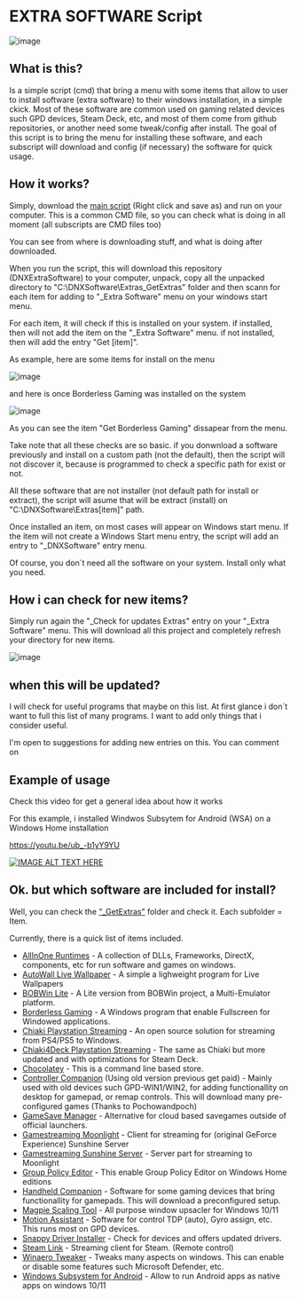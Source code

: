 # EXTRA SOFTWARE Script

![image](https://github.com/Deen0X/DNXExtraSoftware/assets/3720302/6635f8c7-92e2-44d6-8e3d-cd9f63f10cb4)

## What is this?

Is a simple script (cmd) that bring a menu with some items that allow to user to install software (extra software) to their windows installation, in a simple ckick.
Most of these software are common used on gaming related devices such GPD devices, Steam Deck, etc, and most of them come from github repositories, or another need some tweak/config after install.
The goal of this script is to bring the menu for installing these software, and each subscript will download and config (if necessary) the software for quick usage.

## How it works? 

Simply, download the [main script](https://github.com/Deen0X/DNXExtraSoftware/raw/main/_GetExtras/UpdateExtras.cmd) (Right click and save as) and run on your computer. This is a common CMD file, so you can check what is doing in all moment (all subscripts are CMD files too)

You can see from where is downloading stuff, and what is doing after downloaded.

When you run the script, this will download this repository (DNXExtraSoftware) to your computer, unpack, copy all the unpacked directory to "C:\DNXSoftware\Extras\_GetExtras" folder and then scann for each item for adding to "_Extra Software" menu on your windows start 
menu.

For each item, it will check if this is installed on your system. if installed, then will not add the item on the "_Extra Software" menu. if not installed, then will add the entry "Get [item]".

As example, here are some items for install on the menu

![image](https://github.com/Deen0X/DNXExtraSoftware/assets/3720302/807aaf74-406d-4b37-9604-73fd46a19082)

and here is once Borderless Gaming was installed on the system

![image](https://github.com/Deen0X/DNXExtraSoftware/assets/3720302/3e81aa13-dd79-4814-aecb-64f4c1158d36)

As you can see the item "Get Borderless Gaming" dissapear from the menu.

Take note that all these checks are so basic. if you donwnload a software previously and install on a custom path (not the default), then the script will not discover it, because is programmed to check a specific path for exist or not.

All these software that are not installer (not default path for install or extract), the script will asume that will be extract (install) on "C:\DNXSoftware\Extras\[item]" path.

Once installed an item, on most cases will appear on Windows start menu. If the item will not create a Windows Start menu entry, the script will add an entry to "_DNXSoftware" entry menu.

Of course, you don´t need all the software on your system. Install only what you need.

## How i can check for new items?

Simply run again the "_Check for updates Extras" entry on your "_Extra Software" menu. This will download all this project and completely refresh your directory for new items.

![image](https://github.com/Deen0X/DNXExtraSoftware/assets/3720302/389ba847-ae8a-44b8-8feb-dce4336bb163)

## when this will be updated?

I will check for useful programs that maybe on this list. At first glance i don´t want to full this list of many programs. I want to add only things that i consider useful.

I'm open to suggestions for adding new entries on this. You can comment on 


## Example of usage

Check this video for get a general idea about how it works

For this example, i installed Windwos Subsytem for Android (WSA) on a Windows Home installation

https://youtu.be/ub_-b1yY9YU

[![IMAGE ALT TEXT HERE](https://i9.ytimg.com/vi_webp/ub_-b1yY9YU/mq2.webp?sqp=CNST2qwG-oaymwEmCMACELQB8quKqQMa8AEB-AH-CYAC0AWKAgwIABABGC0gZShRMA8=&rs=AOn4CLANnO-oFyhW49ol50HH3EEJ1cp5xw)](https://www.youtube.com/watch?v=ub_-b1yY9YU)


## Ok. but which software are included for install?

Well, you can check the ["_GetExtras"](https://github.com/Deen0X/DNXExtraSoftware/tree/main/_GetExtras) folder and check it. Each subfolder = Item.

Currently, there is a quick list of items included.

- [AllInOne Runtimes](https://www.computerbase.de/downloads/systemtools/all-in-one-runtimes/) - A collection of DLLs, Frameworks, DirectX, components, etc for run software and games on windows.
- [AutoWall Live Wallpaper](https://github.com/SegoCode/AutoWall/) - A simple a lighweight program for Live Wallpapers
- [BOBWin Lite](https://telegra.ph/BOB-Win-Portable-07-26) - A Lite version from BOBWin project, a Multi-Emulator platform.
- [Borderless Gaming](https://github.com/Codeusa/Borderless-Gaming) - A Windows program that enable Fullscreen for Windowed applications.
- [Chiaki Playstation Streaming](https://git.sr.ht/~thestr4ng3r/chiaki) - An open source solution for streaming from PS4/PS5 to Windows.
- [Chiaki4Deck Playstation Streaming](https://github.com/streetpea/chiaki4deck) - The same as Chiaki but more updated and with optimizations for Steam Deck.
- [Chocolatey](https://gist.github.com/ScriptAutomate/02e0cf33786f869740ee963ed6a913c1) - This is a command line based store.
- [Controller Companion](http://controllercompanion.com/) (Using old version previous get paid) - Mainly used with old devices such GPD-WIN1/WIN2, for adding functionallity on desktop for gamepad, or remap controls. This will download many pre-configured games (Thanks to Pochowandpoch)
- [GameSave Manager](https://www.gamesave-manager.com/) - Alternative for cloud based savegames outside of official launchers.
- [Gamestreaming Moonlight](https://github.com/moonlight-stream/moonlight-qt) - Client for streaming for (original GeForce Experience) Sunshine Server
- [Gamestreaming Sunshine Server](https://github.com/LizardByte/Sunshine) - Server part for streaming to Moonlight
- [Group Policy Editor](https://www.majorgeeks.com/content/page/enable_group_policy_editor_in_windows_10_home_edition.html) - This enable Group Policy Editor on Windows Home editions
- [Handheld Companion](https://github.com/Valkirie/HandheldCompanion) - Software for some gaming devices that bring functionallity for gamepads. This will download a preconfigured setup.
- [Magpie Scaling Tool](https://github.com/Blinue/Magpie) - All purpose window upsacler for Windows 10/11
- [Motion Assistant](https://pan.baidu.com/s/1DTAAk3EmEj3crtxacR9MgA?pwd=0kix#list/path=%2Fsharelink3926352113-392076150813444%2F%E4%BD%93%E6%84%9F%E5%8A%A9%E6%89%8B&parentPath=%2Fsharelink3926352113-392076150813444) - Software for control TDP (auto), Gyro assign, etc. This runs most on GPD devices.
- [Snappy Driver Installer](https://sdi-tool.org/download/) - Check for devices and offers updated drivers.
- [Steam Link](https://store.steampowered.com/app/353380/Steam_Link/) - Streaming client for Steam. (Remote control)
- [Winaero Tweaker](https://winaerotweaker.com/) - Tweaks many aspects on windows. This can enable or disable some features such Microsoft Defender, etc.
- [Windows Subsystem for Android](https://github.com/MustardChef/WSABuilds) - Allow to run Android apps as native apps on windows 10/11
